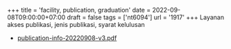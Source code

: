 +++
title = 'facility, publication, graduation'
date = 2022-09-08T09:00:00+07:00
draft = false
tags = ['nt6094']
url = '1917'
+++
Layanan akses publikasi, jenis publikasi, syarat kelulusan
<!--more-->

+ [publication-info-20220908-v3.pdf](https://zenodo.org/doi/10.5281/zenodo.7058927)
